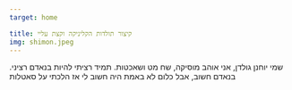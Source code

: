 ```yaml
---
target: home

title: קיצור תולדות הקליניקה וקצת עליי
img: shimon.jpeg
---
```


שמי יוחנן גולדן, אני אוהב מוסיקה, שח מט ושאכטות. תמיד רציתי להיות בנאדם רציני. בנאדם חשוב, אבל כלום לא באמת היה חשוב לי אז הלכתי על סאטלות


